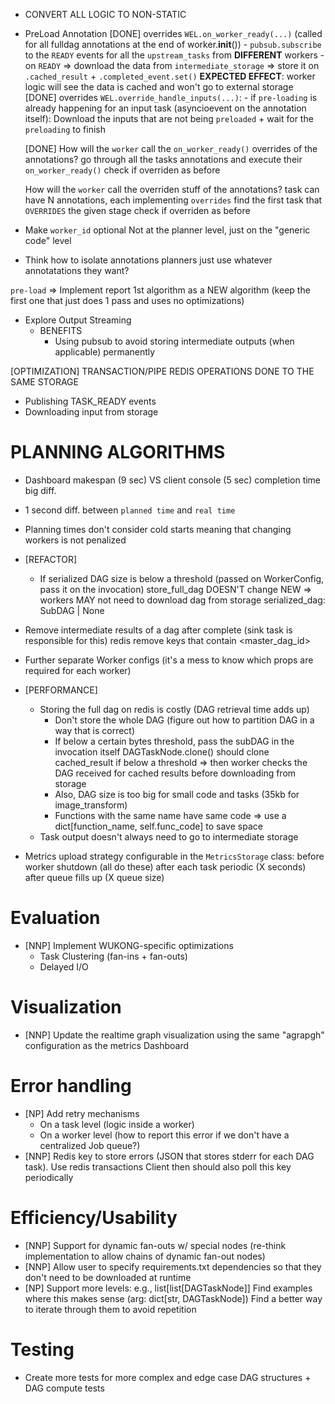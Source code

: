 - CONVERT ALL LOGIC TO NON-STATIC
- PreLoad Annotation
    [DONE] overrides `WEL.on_worker_ready(...)` (called for all fulldag annotations at the end of worker.__init__())
        - `pubsub.subscribe` to the `READY` events for all the `upstream_tasks` from **DIFFERENT** workers
        - on `READY` => download the data from `intermediate_storage` => store it on `.cached_result` + `.completed_event.set()`
        **EXPECTED EFFECT**: worker logic will see the data is cached and won't go to external storage
    [DONE] overrides `WEL.override_handle_inputs(...)`:
        - if `pre-loading` is already happening for an input task (asyncioevent on the annotation itself):
            Download the inputs that are not being `preloaded` + wait for the `preloading` to finish
    
    [DONE] How will the `worker` call the `on_worker_ready()` overrides of the annotations?
        go through all the tasks annotations and execute their `on_worker_ready()`
        check if overriden as before

    How will the `worker` call the overriden stuff of the annotations?
        task can have N annotations, each implementing `overrides`
        find the first task that `OVERRIDES` the given stage
        check if overriden as before

- Make `worker_id` optional
    Not at the planner level, just on the "generic code" level

- Think how to isolate annotations
    planners just use whatever annotatations they want?

`pre-load` => Implement report 1st algorithm as a NEW algorithm (keep the first one that just does 1 pass and uses no optimizations)

- Explore Output Streaming
    - BENEFITS
        - Using pubsub to avoid storing intermediate outputs (when applicable) permanently

[OPTIMIZATION]
TRANSACTION/PIPE REDIS OPERATIONS DONE TO THE SAME STORAGE
- Publishing TASK_READY events
- Downloading input from storage
        
# PLANNING ALGORITHMS
- Dashboard makespan (9 sec) VS client console (5 sec) completion time big diff.
- 1 second diff. between `planned time` and `real time`
- Planning times don't consider cold starts meaning that changing workers is not penalized

- [REFACTOR]
    - If serialized DAG size is below a threshold (passed on WorkerConfig, pass it on the invocation)
        store_full_dag DOESN'T change
        NEW => workers MAY not need to download dag from storage
            serialized_dag: SubDAG | None

- Remove intermediate results of a dag after complete (sink task is responsible for this)
    redis remove keys that contain <master_dag_id>
- Further separate Worker configs (it's a mess to know which props are required for each worker)

- [PERFORMANCE] 
    - Storing the full dag on redis is costly (DAG retrieval time adds up)
        - Don't store the whole DAG (figure out how to partition DAG in a way that is correct)
        - If below a certain bytes threshold, pass the subDAG in the invocation itself
            DAGTaskNode.clone() should clone cached_result if below a threshold => then worker checks the DAG received for cached results before downloading from storage
        - Also, DAG size is too big for small code and tasks (35kb for image_transform)
        - Functions with the same name have same code => use a dict[function_name, self.func_code] to save space
    - Task output doesn't always need to go to intermediate storage

- Metrics upload strategy configurable in the `MetricsStorage` class:
    before worker shutdown (all do these)
    after each task
    periodic (X seconds)
    after queue fills up (X queue size)

# Evaluation
- [NNP] Implement WUKONG-specific optimizations
    - Task Clustering (fan-ins + fan-outs)
    - Delayed I/O

# Visualization
- [NNP] Update the realtime graph visualization using the same "agrapgh" configuration as the metrics Dashboard

# Error handling
- [NP] Add retry mechanisms
    - On a task level (logic inside a worker)
    - On a worker level (how to report this error if we don't have a centralized Job queue?)
- [NNP] Redis key to store errors (JSON that stores stderr for each DAG task). Use redis transactions
    Client then should also poll this key periodically

# Efficiency/Usability
- [NNP] Support for dynamic fan-outs w/ special nodes (re-think implementation to allow chains of dynamic fan-out nodes)
- [NNP] Allow user to specify requirements.txt dependencies so that they don't need to be downloaded at runtime
- [NP] Support more levels: e.g., list[list[DAGTaskNode]]
    Find examples where this makes sense (arg: dict[str, DAGTaskNode])
    Find a better way to iterate through them to avoid repetition

# Testing
- Create more tests for more complex and edge case DAG structures + DAG compute tests